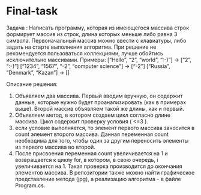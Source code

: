 # Final-task

Задача :
Написать программу, которая из имеющегося массива строк формирует массив из строк, длина которых меньше либо равна 3 символа. Первоначальный массив можно ввести с клавиатуры, либо задать на старте выполнения алгоритма. При решение не рекомендуется пользоваться коллекциями, лучше обойтись исключительно массивами.
Примеры:
[“Hello”, “2”, “world”, “:-)”] → [“2”, “:-)”]
[“1234”, “1567”, “-2”, “computer science”] → [“-2”]
[“Russia”, “Denmark”, “Kazan”] → []


Описание решения:
1. Объявляем два массива. Первый вводим вручную, он содержит данные, которые нужно будет проанализировать (как в примерах выше). Второй массив объявляем такой же длины, как и первый.
2. Объявляем метод, в котором создаем цикл согласно длине массива. Цикл содержит проверку условия ( <=3 ).
3. если условие выполняется, то элемент первого массива заносится в count элемент второго массива. Данная переменная count необходима для того, чтобы один за другим переносить элементы из первого массива во второй. 
4. После присвоения переменная count увеличивается на 1 и возвращается к циклу for, в котором, в свою очередь, i увеличивается на 1. Такая проверка производится до окончания элементов массива.
В репозитории также можно найти графическое представление метода (jpg), а реализацию алгоритма - в файле Program.cs.
